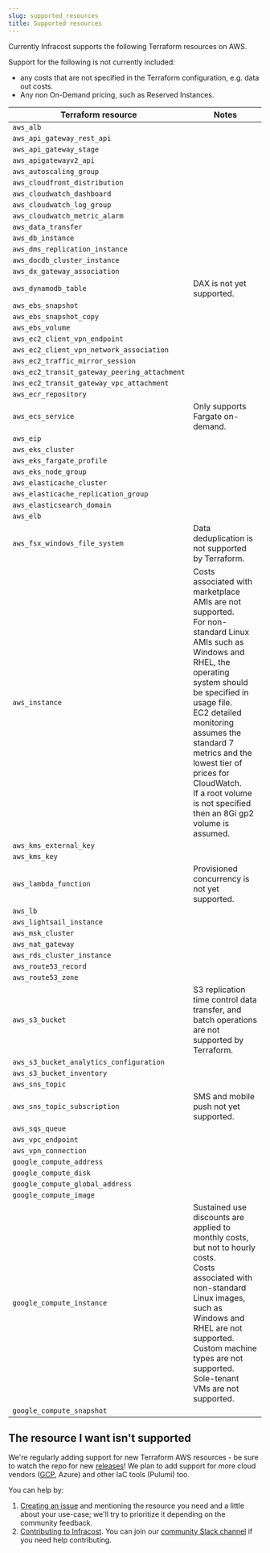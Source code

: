 ```yaml
---
slug: supported_resources
title: Supported resources
---
```


Currently Infracost supports the following Terraform resources on AWS.

Support for the following is not currently included:
  * any costs that are not specified in the Terraform configuration, e.g. data out costs.
  * Any non On-Demand pricing, such as Reserved Instances.

| Terraform resource           | Notes |
| ---                          | ---   |
| `aws_alb` |  |
| `aws_api_gateway_rest_api` |  |
| `aws_api_gateway_stage` |  |
| `aws_apigatewayv2_api` |  |
| `aws_autoscaling_group` |  |
| `aws_cloudfront_distribution` |  |
| `aws_cloudwatch_dashboard` |  |
| `aws_cloudwatch_log_group` |  |
| `aws_cloudwatch_metric_alarm` |  |
| `aws_data_transfer` |  |
| `aws_db_instance` |  |
| `aws_dms_replication_instance` |  |
| `aws_docdb_cluster_instance` |  |
| `aws_dx_gateway_association` |  |
| `aws_dynamodb_table` |  DAX is not yet supported.<br />  |
| `aws_ebs_snapshot` |  |
| `aws_ebs_snapshot_copy` |  |
| `aws_ebs_volume` |  |
| `aws_ec2_client_vpn_endpoint` |  |
| `aws_ec2_client_vpn_network_association` |  |
| `aws_ec2_traffic_mirror_session` |  |
| `aws_ec2_transit_gateway_peering_attachment` |  |
| `aws_ec2_transit_gateway_vpc_attachment` |  |
| `aws_ecr_repository` |  |
| `aws_ecs_service` |  Only supports Fargate on-demand.<br />  |
| `aws_eip` |  |
| `aws_eks_cluster` |  |
| `aws_eks_fargate_profile` |  |
| `aws_eks_node_group` |  |
| `aws_elasticache_cluster` |  |
| `aws_elasticache_replication_group` |  |
| `aws_elasticsearch_domain` |  |
| `aws_elb` |  |
| `aws_fsx_windows_file_system` |  Data deduplication is not supported by Terraform.<br />  |
| `aws_instance` |  Costs associated with marketplace AMIs are not supported.<br />  For non-standard Linux AMIs such as Windows and RHEL, the operating system should be specified in usage file.<br />  EC2 detailed monitoring assumes the standard 7 metrics and the lowest tier of prices for CloudWatch.<br />  If a root volume is not specified then an 8Gi gp2 volume is assumed.<br />  |
| `aws_kms_external_key` |  |
| `aws_kms_key` |  |
| `aws_lambda_function` |  Provisioned concurrency is not yet supported.<br />  |
| `aws_lb` |  |
| `aws_lightsail_instance` |  |
| `aws_msk_cluster` |  |
| `aws_nat_gateway` |  |
| `aws_rds_cluster_instance` |  |
| `aws_route53_record` |  |
| `aws_route53_zone` |  |
| `aws_s3_bucket` |  S3 replication time control data transfer, and batch operations are not supported by Terraform.<br />  |
| `aws_s3_bucket_analytics_configuration` |  |
| `aws_s3_bucket_inventory` |  |
| `aws_sns_topic` |  |
| `aws_sns_topic_subscription` |  SMS and mobile push not yet supported.<br />  |
| `aws_sqs_queue` |  |
| `aws_vpc_endpoint` |  |
| `aws_vpn_connection` |  |
| `google_compute_address` |  |
| `google_compute_disk` |  |
| `google_compute_global_address` |  |
| `google_compute_image` |  |
| `google_compute_instance` |  Sustained use discounts are applied to monthly costs, but not to hourly costs.<br />  Costs associated with non-standard Linux images, such as Windows and RHEL are not supported.<br />  Custom machine types are not supported.<br />  Sole-tenant VMs are not supported.<br />  |
| `google_compute_snapshot` |  |


## The resource I want isn't supported

We're regularly adding support for new Terraform AWS resources - be sure to watch the repo for new [releases](https://github.com/infracost/infracost/releases)! We plan to add support for more cloud vendors ([GCP](https://github.com/infracost/infracost/issues/24), Azure) and other IaC tools (Pulumi) too.

You can help by:
1. [Creating an issue](https://github.com/infracost/infracost/issues/new) and mentioning the resource you need and a little about your use-case; we'll try to prioritize it depending on the community feedback.
2. [Contributing to Infracost](https://github.com/infracost/infracost#contributing). You can join our [community Slack channel](https://www.infracost.io/community-chat) if you need help contributing.
